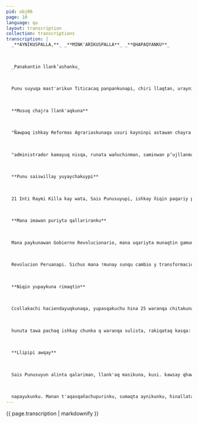 ```yaml
---
pid: obj06
page: 10
language: qu
layout: transcription
collection: transcriptions
transcription: |
  _**AYNIKUSPALLA,**_ _**MINK'ARIKUSPALLA**_ _**QHAPAQYANKU**_
  
  
  
  _Panakantin llank’ashanku_
  
  
  
  Punu suyuqa mast'arikun Titicacaq panpankunapi, chiri llaqtan, urayninpitaq ancha pisi quuni qullan rayku, aswan patankunapitaq, chiriqa khutullaña, k’anchay sansaqrit'i. Kay hatun panpan hatun antikunawan pukarasqa kanchan. Qaparikuq chiri wayran phawan phawan manchay chinninkunapi. Pachaj Pachaj watamantan chitakunapas chaymanta runakunapas chajchanku wiñay winay laq’uchiyukakuyta. Pucara "wakacha", Santiago de Pupujapi llunp’isqa, sayk’una chaymanta mana tukukuq pandillero wayñunwan; chaymi, aswan riqsisqa qhapaq yuyaynin Punu suyumantan. Chajra runaq puniñukunaq sinsi uyanmi tukuyu qillqakunapi tiqsimuyuta puririn. Uyaga wanki hinataq mana rimay willay kanku. "Antupanpa panaka patapi saqtasqa", harawi Dante Ñavaq siminwan; Punusuyu chajra llank’aqkunaqa sinchiupallallan kanku, paykunaqa manansapa p’unchay asinkuchu. Qispi takimanta chaymanta, ankayllikuymanta suqtawatamanta, tapusqakaqtinku manchay manchayraq rimakunku, gamonalpa qasunanta rikunmanpas hina. Ari, manan, mananuyarinichu, manan yachanichu, qunqarapusqani, chay rimaykunalla siminpi, chay q’ayma sunqu rimaypi. Ichataq Wamink’a Velascumanta rimariqtinkutaq, tutay k’anchaq hina, uyan rawraq t'ikaman tukun, chaymanta yuyaychakun rimayninkunawan, musphayninkunavan, qunqayllamantataq upallakun, mana rimariq, uywafrinutapas churankuman hina. Utjapjajotua huanajama hua ucampijamhua Uywa hinan tiyarayku. Chay simitan ñuqaykupas yuyaymanta yacharuyku anchata uyarispa Punu suyupi. Aymaraqa anti rumiwan sayarichisqa taka hinan, mana kutirichiy atinapaq. nKay chajra llank’aqkunaqa wankihinan rimanku: "markajatua, markajatua mana sayk'uq rimanku. Punu suyuqa, Perú suyupas kanman hina huchuychapi, chunka panakaqchajranllan: Mendusakunaq hatun chajrankuna kasqa Molino nisqa, chaymanta San Carlos, San Fernando, Coruna, Imatawan; qanchis chunka waranqa lectariakuna. Romañakunaq chajran kasqa: Picotami, Talla, Yrigoyenkuna: Toroya, Cora-Cora, Trapiche, La Ganadera del Sur S.A., haciendakunata. P'atachasqakun. chunka pisqayuq fundukunata. Chaymanta Muñoz Najarkuna, Salcedukunapis, paykunaqa Limapin kawsasqaku, Miamipi utaq Parispi, administradurkunallan kipu kamayuqnin kasqa, llank’aymanta chajra llank’aqta hunt'achispa. Kay kipu kamayuqkunaqa hunt’aqmi patrunninkunawan karankuhinallatataq suwapu apapu kayninpipas. Hunt’aykuna chajra llank’aqpaskaran, wakintaq, hacendadoqña kasqa.
  
  
  
  **Musuq chajra llank'aqkuna**
  
  
  
  "Ñawpaq ishkay Reformas Agrariaskunaqa usuri kayninpi astawan chayra llank’aqkunata wajchayachisqa. Aswan allin allpakuna gamunalpaq t'aqasqa kasqa, ch’ila qaqakunalla chajra llank’aqkunapaq kamachiq unanchasqa Belaunde, nawpaqmanta payqa unanchasqanpas, hacendadukunallatan yanaparanku. "Chaytan Ing. Percy Aramayo Chalco, willawanku. 150337 kamachiq, Belaundiq unanchainakunata huq makiman puinnana chajrakunata nuq maMiman purinmanchu. Kay kamaywanmi hacendadukunaqa, alipata paykunapaq wagaychanku, chaymanta qichunkuraqtaq runaq allpanta chajranku wiñachinankupaq. 4Chaymi, Muñoz wvajarpa, hacienda Azirini runakunata, urqukunaman tarpuq kachasqa kasqaku, uranpi cnajra llank asqankutataq kutichikusqa, sichus mana kutichiyta munankuman chayqa, qillqa kamayuq Mario Zinsck, sitiyuq, runata wanachiran qurutanta urquchispa. Chay, ima pacha kawsaypi, imaynas huq purun huch’uy saqta runa,
  
  
  
  "administrador kamayuq nisqa, runata wañuchinman, saminwan p’ujllanman pay munan nisqa raykuna. Chaymanta, chay administradurqa judidun karan, judidun karan, nishu judidullaña".— nispan niwanku huj lunan hunusqa, unidad de producción Azirini, sais Punumanta. 17716 kamachiqwan, Reforma Agrariamanta (musuq chajra llank’aymanta Gobierno Revolucionariuq unanchaswanqa, allinchakun PunuSuyu, imayna hatun karu ñan Peru suyu markakuna. Llaqtanchispa wiñay Ipaskayninpi, ñawpaq ñiqinpi, allpa llank'aqman allpa kutirin. Peru suyuwajcha runakuna ch’uyata chaskinku, suk akunata, chaymanta unutawan, (yakuta), kaytaq kawsay chanin.
  
  
  
  **Punu saiswillay yuyaychakuypi**
  
  
  
  21 Inti Raymi Killa kay wata, Sais Punusuyupi, ishkay ñiqin paqariy puncnay hunt akunqa. putinmanta kacharisqa runakuna chaymanta juridicas sutichasqakunapas, rimayta callarinuchaunkun p'atachapi unanchakuynuta kancnay awqay llankaypi, hatarinanpaq: organización, funcionamiento y capitalizacionwan hunt'anakuspa. Manacha aswan lyupaychasqan, Mirnchiynin sayay Inunan tayku chaymanta ma sayaray hunan layku, chaymanta mana pakiyninmanta. Renu Quyu LAway Aakayllipi, churachikuypanku allin: llallliypi. Punu suyu Saisqa, Yaqa llapan "Punu suyuntintan mast'arikun. Zona Agraria, kikin sutillawantaq, P.I.A.R. Punumanta Of. Agraria llaveman. Tukuy allpanqa 61.000 hektariasmi, 14.050 metros mama qucha patamanta. R.D. 1404-73 DDRA yupaywan, 21 Inti Raymi Killa 1973 watamanta. Chaskiypiqa 841 llank aq masikunan karanku, kunankaman llapallanku kashan. Ñawpaq ñiqin Wasiqa 11 kilómetros karunchasqan kashan Punusuyumanta, chaymanta aswan wakin mast'arikuyninqa Punu Moquegua ñan patapi churasqan." Asirunipas, Sillamurypas, Alojapas, Comatapas, Ichupallapas, kay llapanmi pecuarias p’atachakuna, Azurinillan mana chayqa Agricolan. Punu suyu Sais aswan hatun kamachiqa Asamblea Generalmi, chaymanta qatin Comite Vigilancia, Comité Administración kamachiqa Enrique Choquen. Comité Administracionman, watasqan kanku: comites especiales educacionkuna, Agricola kuna, Ganaqeria chaymanta Comer(cializacionpis. Gerencia Ing. Humber (to Centenoq makinpin kankun.
  
  
  
  **Mana imawan puriyta qallariranku**
  
  
  
  Mana paykunawan Gobierno Revolucionario, mana uqariyta munaqtin gamunalkunaqa hamut'ankutaq, chaj ranku rakiy qallariyta, mana piqpa uyantapas qhawarispa ukhukama nisqa (a fondo nisqa) campesinuku nata tituluyuqta rikuspa. Hacenqa dukunaqa chajranku q alayacniyi qallarisqaku, tawa cnakinkunata wañuchiyta, chhalayta ima qulqitapas chaskispa, unapas kachun finupas kanman, rakispanku; paykunaq unanchanqa karan "capital pecuariomanta lluqsiy manaraq afectación chayaramuqtin. "Kaytan ruwasqaku: Viluyu pi, Ccollakachapi, Azirunipi, Olojapi etc., Kunan SAIS Punusuyuga, chay pacha chaskin umutu iqi wakakunata mana q’achuyuqta, mana ima llank’aytapas saqispa, tukuy wisch’usqata. Ing. Centenutaq niwanku: "Llan k'ay kallpayyayuqllan qhipasqayku hatarichiy munaylla, llank’aq makkaran chaymanta iñisqa Procese
  
  
  
  Revolucion Peruanapi. Sichus mana !munay sunqu cambio y transformación yuyaychakuykuman chayqa, y manacha imatapasruwayta atiykumanchu karqan; kanmi chajra llank'aqkunapi munay sunqu, allpata munakunku, yachay munay tawa, chakil uywaypi; chaymanta k’umillu kayninmanta mit'ayasqa, ñit'isqa, mukisqa!kawsayninmanta kunan kama.lChaskiykutaq Zona Agraria Xllmanta, imaymana, imay munay aynita, l yanapakuwankutaq ima mañasqaykupi, sapan kayku plan generalman lchurakuyku, Punusuyuta qhapaqyachinaykupaq, qhipayninmanta, wak’a!runaq makinpi kasqankumanta. Lla¬lllishaykun huj ñiqin kamachiwasqankuta hunt'aspa.l Kunan pacha Sais Punusuyu ña 170.00 uvijayuqña, 4,000 wakayuqña, mana infraestructura llank’ayniykuta ! yupaspa. Yachaywasiq mikhuna wasita hatarichisayku. Suqta Yachachiqkunatan llank'ashayku, Sais Punusuyu! qulqichan yachachisqankumanta. Chaymanta sapa semana watukuwanku hampi kamayuq, yupaykutaq! huj Asistenta socialta, huj enfermerawan.
  
  
  
  **Niqin yupaykuna rimaqtin**
  
  
  
  Ccollakachi haciendayuqkunaqa, yupasqakuchu hina 25 waranqa chitakunata record kayninpi. Chay markapi Sais Punusuyu, yupanku 6o waranqa chitakunata, tawa waranqalwakakunata, chaymanta qanchis waranqa paqochakunata. Muñoz Najarkunaqa, chay haciendayuqkunayuq! kasqa, ishkay chunka pisqayuq waranqa uvijakunawan, pacha kawsayninta hunt'asqaku qhapaq kayninpi, manataq paykunaqa qulqita imapaqpas kacharisqakuchu, nitaq llankaqpas, manataq uywapas, nitaq qachupas yuyayninkupi karanchu. Sais Punusuyumanta chaskisqas ! Imanullata, pusaq chunka suqtayuq!
  
  
  
  hunuta tawa pachaq ishkay chunka q waranqa sulista, rakiqataq kasqa: allpapi uywakunapi, hatarichiykunapi, ! makinariakunapi hujkunapuwan. Chaymanta uywakuna aswan allin kananpaq churasqaku pachaq hunuta. Kunanqa yupanmi pacha kimsa chunka waranqa uywakunawan, chaymi pachaq hunumanta aswan qulqiraq. Ing. Centenutaq nin: "Qhapaqchakuykuñan, chaymi ñawpaqniyku chaytaq! Sais Punusuyu hatun thaskiynin. " oPunu suyu Saisqe aswanta yapamun chichu wakakunata kay!watapaq uñakunata mirachispa. Mink’a wasikuna Estaduman quiqinta kutichinña manaraq plasu tukukushaqtin. i Infra-estructurapiqa kanmi proveedurian artículos de primera necesidadpaq. Wasikunapas yachay llank’aqkunapaq. Ccollakachipi pisqa Yachachikuna, kimsataq Viluyupi, huj! Yachachiq educacion laboralpas l ishkaytaq qallarinapaq. Pachaj pisqa chunkayuq Coollakachipi, pisqa chunkatataq Viluyupi. Hatarichinkutaq mikhuna wasita, yachaqkunapaq chaypin, haywayku desayunuta almuersutawan. Desayunuqa hunt'asqan: avena p’ukuwan, ñujñuwan, ishkay tantawan; almuersutaq ishkay mikhunayuq, aychata, yuyukunatawan, sepa qanchis p’unchaupitag, hillu guisuta aychay aychayraq, ishkay kutita. Sais Punusuyuqa, masichakuq churinkunapaq rakin yachachina qilqakunata. Kantaq unquq kamayuq Central SAIS tiayniyuq; chaymanta hampi kamayuqpis sapa qanchis p’unchay ishkay kutita tapurikuq. Kay watan, llank’ayta tukunqaku complejo educativo Sais Punusuyumanta, chaypin hunt’akunqaku tukuy ISAIS nisqanchista Yachaywasikuna, chaypin yachaqkuna wasiyuq, mikhuyniyuq kanqaku, mana taytanku imatapas haywarinqachu. :.
  
  
  
  **Llipipi awqay**
  
  
  
  Sais Punusuyun alinta qalariman, llank'aq masikuna, kusi. kawsay qhawanku. Kunanqa altipanpa manchaytan mast'arikun muspnayawauwan. Manañan manchay mancnaycnu
  
  
  
  napayukunku. Manan t'aqasqañachupurinku, sumaqta aynikunku, hinallatataq rakikunku, Sais Puñusuyu chajra ¡llank’aqkuna chaymanta Titicaca pata llankaqkuna masichakunku, kunanIpaq, pagarinpaq, churinkuna kusikawsanankupaq. ¿Hacendadukunawan chay ruwasunmanchu karqan (Manachu qhawanchis huj pacha kutiriyta? (1968 hawpaqmanta kunanwan manachu t'igray kanman? chaytan Proceso, Revolusionariuq awqankuna chaninchananku mana nina qallunta kacharinankupaq.. Tapuy willakuykun llank’aqkunawan yachay yachaqkunawan SAIS Punumanta. Manchaymi tapukuyku nuqallaykutataq mana munaspa Imataqri kay runa masinchista kay q’ala chiri panpakunaman watan. Paykunaqa pararisqakun chay hanan k’uchukunapi, Perullaqtanchis pa karu suyunkunapi. Paykunapaqqa chaymi kawsaynin, chay sapan kayman yachasqan kanaku, machu apuskinkunamanta pacha, churinkuna kama paykunaqa chitallata michiyta yachanku, chaymanta nanayninkunatawan waynukunaq pachaq suyayllanta yachanku chaymanta yuyariykunata, mana yuyaynimpi chinkay kanchu, q’ayamanta pacha kawsaypi sarunchasqa kayninmanta. Kunanqa hullipipi k’anchaymi ch’aska qoyllun ñawinkunapi, thaskiyninmi ch'itiy kunanaq allin ñanman puririchin sunquntaq phatatatan qispiq wayra Perusuyunchista phukurispa, kunanqa allpayuqmi kanku, ruwasqankumant iñiqkuna, apuschasqa wiraquchakun q’aya kawayninmanta chay markakunamanmi allpa saphichan chitanpi waqayninwanmi awkikunata maña kun, willay paskaykunamanta chay manta qhapaq llaqta runaspaq, mana riqsisqa wichichichiykuna uyarisqanta raykunapaq allpallan pachan kawsaynin, chaymanta alpakankunapas, uwijankunapis. Sais Puno chajra llanK'aqkunaqa, chaymanta tukuy Peru suyu chajra llank aqkunaqa nunanta, chaymanta sinchi kaynintawan ququn hunt asqata puñuy musphayninkunata chaymanta tukuy kallpantawan kay musuq kawsay kay Perusuyuq ranpawasqan chismanta.
---
```


{{ page.transcription | markdownify }}
